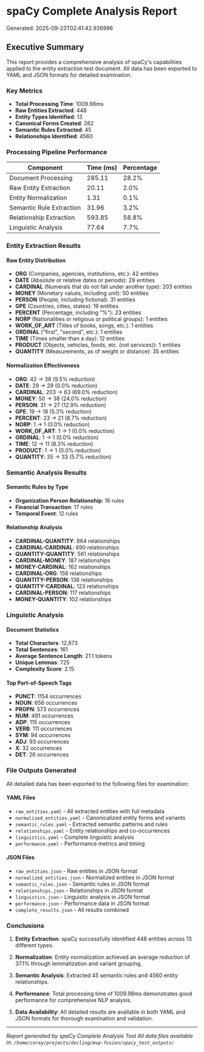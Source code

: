 # spaCy Complete Analysis Report

Generated: 2025-09-23T02:41:42.936996

## Executive Summary

This report provides a comprehensive analysis of spaCy's capabilities applied to the entity extraction test document. All data has been exported to YAML and JSON formats for detailed examination.

### Key Metrics
- **Total Processing Time**: 1009.98ms
- **Raw Entities Extracted**: 448
- **Entity Types Identified**: 13
- **Canonical Forms Created**: 282
- **Semantic Rules Extracted**: 45
- **Relationships Identified**: 4560

### Processing Pipeline Performance

| Component | Time (ms) | Percentage |
|-----------|-----------|------------|
| Document Processing | 285.11 | 28.2% |
| Raw Entity Extraction | 20.11 | 2.0% |
| Entity Normalization | 1.31 | 0.1% |
| Semantic Rule Extraction | 31.96 | 3.2% |
| Relationship Extraction | 593.85 | 58.8% |
| Linguistic Analysis | 77.64 | 7.7% |

### Entity Extraction Results

#### Raw Entity Distribution
- **ORG** (Companies, agencies, institutions, etc.): 42 entities
- **DATE** (Absolute or relative dates or periods): 29 entities
- **CARDINAL** (Numerals that do not fall under another type): 203 entities
- **MONEY** (Monetary values, including unit): 50 entities
- **PERSON** (People, including fictional): 31 entities
- **GPE** (Countries, cities, states): 19 entities
- **PERCENT** (Percentage, including "%"): 23 entities
- **NORP** (Nationalities or religious or political groups): 1 entities
- **WORK_OF_ART** (Titles of books, songs, etc.): 1 entities
- **ORDINAL** ("first", "second", etc.): 1 entities
- **TIME** (Times smaller than a day): 12 entities
- **PRODUCT** (Objects, vehicles, foods, etc. (not services)): 1 entities
- **QUANTITY** (Measurements, as of weight or distance): 35 entities

#### Normalization Effectiveness
- **ORG**: 42 → 38 (9.5% reduction)
- **DATE**: 29 → 29 (0.0% reduction)
- **CARDINAL**: 203 → 63 (69.0% reduction)
- **MONEY**: 50 → 38 (24.0% reduction)
- **PERSON**: 31 → 27 (12.9% reduction)
- **GPE**: 19 → 18 (5.3% reduction)
- **PERCENT**: 23 → 21 (8.7% reduction)
- **NORP**: 1 → 1 (0.0% reduction)
- **WORK_OF_ART**: 1 → 1 (0.0% reduction)
- **ORDINAL**: 1 → 1 (0.0% reduction)
- **TIME**: 12 → 11 (8.3% reduction)
- **PRODUCT**: 1 → 1 (0.0% reduction)
- **QUANTITY**: 35 → 33 (5.7% reduction)

### Semantic Analysis Results

#### Semantic Rules by Type
- **Organization Person Relationship**: 16 rules
- **Financial Transaction**: 17 rules
- **Temporal Event**: 12 rules

#### Relationship Analysis
- **CARDINAL-QUANTITY**: 864 relationships
- **CARDINAL-CARDINAL**: 690 relationships
- **QUANTITY-QUANTITY**: 561 relationships
- **CARDINAL-MONEY**: 187 relationships
- **MONEY-CARDINAL**: 162 relationships
- **CARDINAL-ORG**: 156 relationships
- **QUANTITY-PERSON**: 136 relationships
- **QUANTITY-CARDINAL**: 123 relationships
- **CARDINAL-PERSON**: 117 relationships
- **MONEY-QUANTITY**: 102 relationships

### Linguistic Analysis

#### Document Statistics
- **Total Characters**: 12,873
- **Total Sentences**: 161
- **Average Sentence Length**: 21.1 tokens
- **Unique Lemmas**: 725
- **Complexity Score**: 2.15

#### Top Part-of-Speech Tags
- **PUNCT**: 1154 occurrences
- **NOUN**: 656 occurrences
- **PROPN**: 573 occurrences
- **NUM**: 491 occurrences
- **ADP**: 115 occurrences
- **VERB**: 111 occurrences
- **SYM**: 94 occurrences
- **ADJ**: 93 occurrences
- **X**: 32 occurrences
- **DET**: 26 occurrences

### File Outputs Generated

All detailed data has been exported to the following files for examination:

#### YAML Files
- `raw_entities.yaml` - All extracted entities with full metadata
- `normalized_entities.yaml` - Canonicalized entity forms and variants
- `semantic_rules.yaml` - Extracted semantic patterns and rules
- `relationships.yaml` - Entity relationships and co-occurrences
- `linguistics.yaml` - Complete linguistic analysis
- `performance.yaml` - Performance metrics and timing

#### JSON Files
- `raw_entities.json` - Raw entities in JSON format
- `normalized_entities.json` - Normalized entities in JSON format
- `semantic_rules.json` - Semantic rules in JSON format
- `relationships.json` - Relationships in JSON format
- `linguistics.json` - Linguistic analysis in JSON format
- `performance.json` - Performance data in JSON format
- `complete_results.json` - All results combined

### Conclusions

1. **Entity Extraction**: spaCy successfully identified 448 entities across 13 different types.

2. **Normalization**: Entity normalization achieved an average reduction of 37.1% through lemmatization and variant grouping.

3. **Semantic Analysis**: Extracted 45 semantic rules and 4560 entity relationships.

4. **Performance**: Total processing time of 1009.98ms demonstrates good performance for comprehensive NLP analysis.

5. **Data Availability**: All detailed results are available in both YAML and JSON formats for thorough examination and validation.

---

*Report generated by spaCy Complete Analysis Tool*
*All data files available in: `/home/corey/projects/docling/mvp-fusion/spacy_test_outputs/`*
